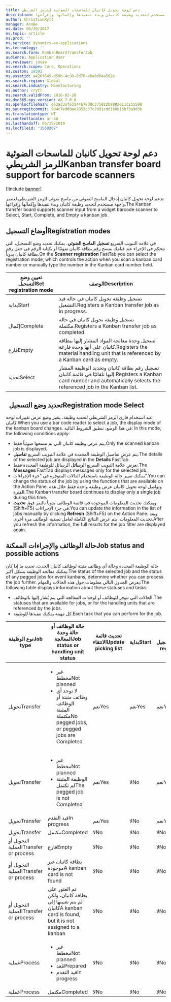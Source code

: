 ```yaml
---
title: دعم لوحة تحويل كانبان للماسحات الضوئية للرمز الشريطي
description: تدعم لوحة تحويل كانبان‬ إدخال الماسح الضوئي من ماسح ضوئي للرمز الشريطي لعنصر واجهة مستخدم لتحديد وظيفة كانبان وبدء تنفيذها وإكمالها وإفراغها.
author: ChristianRytt
manager: AnnBe
ms.date: 06/20/2017
ms.topic: article
ms.prod: ''
ms.service: dynamics-ax-applications
ms.technology: ''
ms.search.form: KanbanBoardTransferJob
audience: Application User
ms.reviewer: josaw
ms.search.scope: Core, Operations
ms.custom: 19391
ms.assetid: a426f645-d59b-4c98-8d78-eba8d64a562e
ms.search.region: Global
ms.search.industry: Manufacturing
ms.author: crytt
ms.search.validFrom: 2016-02-28
ms.dyn365.ops.version: AX 7.0.0
ms.openlocfilehash: e63a33af63144b78d0c375022b9802e11c255598
ms.sourcegitcommit: 9d4c7edd0ae2053c37c7d81cdd180b16bf3a9d3b
ms.translationtype: HT
ms.contentlocale: ar-SA
ms.lasthandoff: 05/15/2019
ms.locfileid: "1569207"
---
```

# <a name="kanban-transfer-board-support-for-barcode-scanners"></a><span data-ttu-id="617c7-103">دعم لوحة تحويل كانبان للماسحات الضوئية للرمز الشريطي</span><span class="sxs-lookup"><span data-stu-id="617c7-103">Kanban transfer board support for barcode scanners</span></span>

[!include [banner](../includes/banner.md)]

<span data-ttu-id="617c7-104">تدعم لوحة تحويل كانبان‬ إدخال الماسح الضوئي من ماسح ضوئي للرمز الشريطي لعنصر واجهة مستخدم لتحديد وظيفة كانبان وبدء تنفيذها وإكمالها وإفراغها.</span><span class="sxs-lookup"><span data-stu-id="617c7-104">The Kanban transfer board supports scanner input from a widget barcode scanner to Select, Start, Complete, and Empty a kanban job.</span></span>

<a name="registration-modes"></a><span data-ttu-id="617c7-105">أوضاع التسجيل</span><span class="sxs-lookup"><span data-stu-id="617c7-105">Registration modes</span></span>
------------------

<span data-ttu-id="617c7-106">في علامة التبويب السريع **تسجيل الماسح الضوئي**، يمكنك تحديد وضع التسجيل، التي تتحكم في الإجراء عند قيامك بمسح رقم بطاقة كانبان ضوئيًا أو بكتابة الرقم في حقل رقم بطاقة كانبان يدوياً.</span><span class="sxs-lookup"><span data-stu-id="617c7-106">On the **Scanner registration** FastTab you can select the registration mode, which controls the action when you scan a kanban card number or manually type the number in the Kanban card number field.</span></span>

| <span data-ttu-id="617c7-107">تعيين وضع التسجيل</span><span class="sxs-lookup"><span data-stu-id="617c7-107">Set registration mode</span></span> | <span data-ttu-id="617c7-108">الوصف</span><span class="sxs-lookup"><span data-stu-id="617c7-108">Description</span></span>                                                                                     |
|-----------------------|-------------------------------------------------------------------------------------------------|
| <span data-ttu-id="617c7-109">بداية</span><span class="sxs-lookup"><span data-stu-id="617c7-109">Start</span></span>                 | <span data-ttu-id="617c7-110">تسجيل وظيفة تحويل كانبان في حالة قيد التشغيل.</span><span class="sxs-lookup"><span data-stu-id="617c7-110">Registers a Kanban transfer job as in progress.</span></span>                                                 |
| <span data-ttu-id="617c7-111">إكمال</span><span class="sxs-lookup"><span data-stu-id="617c7-111">Complete</span></span>              | <span data-ttu-id="617c7-112">تسجيل وظيفة تحويل كانبان في حالة مكتملة.</span><span class="sxs-lookup"><span data-stu-id="617c7-112">Registers a Kanban transfer job as completed.</span></span>                                                   |
| <span data-ttu-id="617c7-113">فارغ</span><span class="sxs-lookup"><span data-stu-id="617c7-113">Empty</span></span>                 | <span data-ttu-id="617c7-114">تسجيل وحدة معالجة المواد المشار إليها ببطاقة كانبان على أنها وحدة فارغة.</span><span class="sxs-lookup"><span data-stu-id="617c7-114">Registers the material handling unit that is referenced by a Kanban card as empty.</span></span>              |
| <span data-ttu-id="617c7-115">تحديد</span><span class="sxs-lookup"><span data-stu-id="617c7-115">Select</span></span>                | <span data-ttu-id="617c7-116">تسجيل رقم بطاقة كانبان وتحديد الوظيفة المشار إليها تلقائيًا في قائمة كانبان.</span><span class="sxs-lookup"><span data-stu-id="617c7-116">Registers a Kanban card number and automatically selects the referenced job in the Kanban list.</span></span> |

 
<span data-ttu-id="617c7-117">تحديد وضع التسجيل</span><span class="sxs-lookup"><span data-stu-id="617c7-117">Registration mode Select</span></span>
------------------------

<span data-ttu-id="617c7-118">عند استخدام قارئ الرمز الشريطي لتحديد وظيفة، يتغير وضع عرض تغييرات لوحة كانبان.</span><span class="sxs-lookup"><span data-stu-id="617c7-118">When you use a bar code reader to select a job, the display mode of the kanban board changes.</span></span><span data-ttu-id="617c7-119"> في هذا الوضع، تنطبق الشروط التالية:</span><span class="sxs-lookup"><span data-stu-id="617c7-119"> In this mode, the following conditions apply:</span></span>

-   <span data-ttu-id="617c7-120">يتم عرض وظيفة كانبان التي تم مسحها ضوئياً فقط.</span><span class="sxs-lookup"><span data-stu-id="617c7-120">Only the scanned kanban job is displayed.</span></span>
-   <span data-ttu-id="617c7-121">يتم عرض تفاصيل الوظيفة المحددة في علامة التبويب السريع **تفاصيل**.</span><span class="sxs-lookup"><span data-stu-id="617c7-121">The details of the selected job are displayed in the **Details** FastTab.</span></span>
-   <span data-ttu-id="617c7-122">تعرض علامة التبويب السريع **الرسائل** الرسائل للوظيفة المحددة فقط.</span><span class="sxs-lookup"><span data-stu-id="617c7-122">The **Messages** FastTab displays messages only for the selected job.</span></span>
-   <span data-ttu-id="617c7-123">يمكنك تغيير حالة الوظيفة باستخدام الدالات المتوفرة في "جزء الإجراءات".</span><span class="sxs-lookup"><span data-stu-id="617c7-123">You can change the status of the job by using the functions that are available on the Action Pane.</span></span> <span data-ttu-id="617c7-124">وتواصل لوحة تحويل كانبان عرض وظيفة واحدة فقط خلال هذه الفترة.</span><span class="sxs-lookup"><span data-stu-id="617c7-124">The Kanban transfer board continues to display only a single job during this time.</span></span>
-   <span data-ttu-id="617c7-125">ويمكنك تحديث المعلومات الموجودة في قائمة الوظائف يدوياً بالنقر فوق **تحديث** ‏(Shift+F5) في جزء الإجراءات.</span><span class="sxs-lookup"><span data-stu-id="617c7-125">You can update the information in the list of jobs manually by clicking **Refresh** (Shift+F5) on the Action Pane.</span></span> <span data-ttu-id="617c7-126">وبعد تحديث المعلومات، يتم عرض النتائج الكاملة لعامل تصفية الوظائف مرة أخرى.</span><span class="sxs-lookup"><span data-stu-id="617c7-126">After you refresh the information, the full results for the job filter are displayed again.</span></span>

## <a name="job-status-and-possible-actions"></a><span data-ttu-id="617c7-127">حالة الوظائف والإجراءات الممكنة</span><span class="sxs-lookup"><span data-stu-id="617c7-127">Job status and possible actions</span></span>
<span data-ttu-id="617c7-128">حالة الوظيفة المحددة وحالة أي وظائف مثبتة لوظائف كانبان الحدث، تحديد ما إذا كان يمكنك معالجة الوظيفة بشكل أكبر.</span><span class="sxs-lookup"><span data-stu-id="617c7-128">The status of the selected job and the status of any pegged jobs for event kanbans, determine whether you can process the job further.</span></span> <span data-ttu-id="617c7-129">يعرض الجدول التالي معلومات حول هذه الحالات والمهام:</span><span class="sxs-lookup"><span data-stu-id="617c7-129">The following table displays information about these statuses and tasks:</span></span>
-   <span data-ttu-id="617c7-130">الحالات التي تتوفر للوظائف أو لوحدات المعالجة التي يتم يُشار إليها بالوظائف.</span><span class="sxs-lookup"><span data-stu-id="617c7-130">The statuses that are available for jobs, or for the handling units that are referenced by the jobs.</span></span>
-   <span data-ttu-id="617c7-131">كل مهمة يمكنك تنفيذها للوظيفة.</span><span class="sxs-lookup"><span data-stu-id="617c7-131">Each task that you can perform for the job.</span></span>

<table>
<colgroup>
<col width="12%" />
<col width="12%" />
<col width="12%" />
<col width="12%" />
<col width="12%" />
<col width="12%" />
<col width="12%" />
<col width="12%" />
</colgroup>
<thead>
<tr class="header">
<th><span data-ttu-id="617c7-132">نوع الوظيفة</span><span class="sxs-lookup"><span data-stu-id="617c7-132">Job type</span></span></th>
<th><span data-ttu-id="617c7-133">حالة الوظائف أو حالة وحدة المعالجة</span><span class="sxs-lookup"><span data-stu-id="617c7-133">Job status or handling unit status</span></span></th>
<th><span data-ttu-id="617c7-134">تحديث قائمة الانتقاء</span><span class="sxs-lookup"><span data-stu-id="617c7-134">Update picking list</span></span></th>
<th><span data-ttu-id="617c7-135">بداية</span><span class="sxs-lookup"><span data-stu-id="617c7-135">Start</span></span></th>
<th><span data-ttu-id="617c7-136">تحديث التسجيل</span><span class="sxs-lookup"><span data-stu-id="617c7-136">Update registration</span></span></th>
<th><span data-ttu-id="617c7-137">إكمال</span><span class="sxs-lookup"><span data-stu-id="617c7-137">Complete</span></span></th>
<th><span data-ttu-id="617c7-138">فارغ</span><span class="sxs-lookup"><span data-stu-id="617c7-138">Empty</span></span></th>
<th><span data-ttu-id="617c7-139">إنشاء كانبان للأحداث</span><span class="sxs-lookup"><span data-stu-id="617c7-139">Create event kanbans</span></span></th>
</tr>
</thead>
<tbody>
<tr class="odd">
<td><span data-ttu-id="617c7-140">تحويل</span><span class="sxs-lookup"><span data-stu-id="617c7-140">Transfer</span></span></td>
<td><ul>
<li><span data-ttu-id="617c7-141">غير مخطط</span><span class="sxs-lookup"><span data-stu-id="617c7-141">Not planned</span></span></li>
<li><span data-ttu-id="617c7-142">لا توجد أي وظائف مثبتة أو الوظائف المثبتة مكتملة</span><span class="sxs-lookup"><span data-stu-id="617c7-142">No pegged jobs, or pegged jobs are Completed</span></span></li>
</ul></td>
<td><span data-ttu-id="617c7-143">نعم</span><span class="sxs-lookup"><span data-stu-id="617c7-143">Yes</span></span></td>
<td><span data-ttu-id="617c7-144">نعم</span><span class="sxs-lookup"><span data-stu-id="617c7-144">Yes</span></span></td>
<td><span data-ttu-id="617c7-145">نعم</span><span class="sxs-lookup"><span data-stu-id="617c7-145">Yes</span></span></td>
<td><span data-ttu-id="617c7-146">نعم</span><span class="sxs-lookup"><span data-stu-id="617c7-146">Yes</span></span></td>
<td><span data-ttu-id="617c7-147">لا</span><span class="sxs-lookup"><span data-stu-id="617c7-147">No</span></span></td>
<td><span data-ttu-id="617c7-148">نعم</span><span class="sxs-lookup"><span data-stu-id="617c7-148">Yes</span></span></td>
</tr>
<tr class="even">
<td><span data-ttu-id="617c7-149">تحويل</span><span class="sxs-lookup"><span data-stu-id="617c7-149">Transfer</span></span></td>
<td><ul>
<li><span data-ttu-id="617c7-150">غير مخطط</span><span class="sxs-lookup"><span data-stu-id="617c7-150">Not planned</span></span></li>
<li><span data-ttu-id="617c7-151">الوظيفة المثبتة لم تكتمل</span><span class="sxs-lookup"><span data-stu-id="617c7-151">The pegged job is not Completed</span></span></li>
</ul></td>
<td><span data-ttu-id="617c7-152">نعم</span><span class="sxs-lookup"><span data-stu-id="617c7-152">Yes</span></span></td>
<td><span data-ttu-id="617c7-153">لا</span><span class="sxs-lookup"><span data-stu-id="617c7-153">No</span></span></td>
<td><span data-ttu-id="617c7-154">نعم</span><span class="sxs-lookup"><span data-stu-id="617c7-154">Yes</span></span></td>
<td><span data-ttu-id="617c7-155">لا</span><span class="sxs-lookup"><span data-stu-id="617c7-155">No</span></span></td>
<td><span data-ttu-id="617c7-156">لا</span><span class="sxs-lookup"><span data-stu-id="617c7-156">No</span></span></td>
<td><span data-ttu-id="617c7-157">لا</span><span class="sxs-lookup"><span data-stu-id="617c7-157">No</span></span></td>
</tr>
<tr class="odd">
<td><span data-ttu-id="617c7-158">تحويل</span><span class="sxs-lookup"><span data-stu-id="617c7-158">Transfer</span></span></td>
<td><span data-ttu-id="617c7-159">قيد التقدم</span><span class="sxs-lookup"><span data-stu-id="617c7-159">In progress</span></span></td>
<td><span data-ttu-id="617c7-160">نعم</span><span class="sxs-lookup"><span data-stu-id="617c7-160">Yes</span></span></td>
<td><span data-ttu-id="617c7-161">لا</span><span class="sxs-lookup"><span data-stu-id="617c7-161">No</span></span></td>
<td><span data-ttu-id="617c7-162">نعم</span><span class="sxs-lookup"><span data-stu-id="617c7-162">Yes</span></span></td>
<td><span data-ttu-id="617c7-163">نعم</span><span class="sxs-lookup"><span data-stu-id="617c7-163">Yes</span></span></td>
<td><span data-ttu-id="617c7-164">لا</span><span class="sxs-lookup"><span data-stu-id="617c7-164">No</span></span></td>
<td><span data-ttu-id="617c7-165">لا</span><span class="sxs-lookup"><span data-stu-id="617c7-165">No</span></span></td>
</tr>
<tr class="even">
<td><span data-ttu-id="617c7-166">تحويل</span><span class="sxs-lookup"><span data-stu-id="617c7-166">Transfer</span></span></td>
<td><span data-ttu-id="617c7-167">‏‏‏‏مكتمل</span><span class="sxs-lookup"><span data-stu-id="617c7-167">Completed</span></span></td>
<td><span data-ttu-id="617c7-168">لا</span><span class="sxs-lookup"><span data-stu-id="617c7-168">No</span></span></td>
<td><span data-ttu-id="617c7-169">لا</span><span class="sxs-lookup"><span data-stu-id="617c7-169">No</span></span></td>
<td><span data-ttu-id="617c7-170">لا</span><span class="sxs-lookup"><span data-stu-id="617c7-170">No</span></span></td>
<td><span data-ttu-id="617c7-171">لا</span><span class="sxs-lookup"><span data-stu-id="617c7-171">No</span></span></td>
<td><span data-ttu-id="617c7-172">نعم</span><span class="sxs-lookup"><span data-stu-id="617c7-172">Yes</span></span></td>
<td><span data-ttu-id="617c7-173">لا</span><span class="sxs-lookup"><span data-stu-id="617c7-173">No</span></span></td>
</tr>
<tr class="odd">
<td><span data-ttu-id="617c7-174">التحويل أو العملية</span><span class="sxs-lookup"><span data-stu-id="617c7-174">Transfer or process</span></span></td>
<td><span data-ttu-id="617c7-175">فارغ</span><span class="sxs-lookup"><span data-stu-id="617c7-175">Empty</span></span></td>
<td><span data-ttu-id="617c7-176">لا</span><span class="sxs-lookup"><span data-stu-id="617c7-176">No</span></span></td>
<td><span data-ttu-id="617c7-177">لا</span><span class="sxs-lookup"><span data-stu-id="617c7-177">No</span></span></td>
<td><span data-ttu-id="617c7-178">لا</span><span class="sxs-lookup"><span data-stu-id="617c7-178">No</span></span></td>
<td><span data-ttu-id="617c7-179">لا</span><span class="sxs-lookup"><span data-stu-id="617c7-179">No</span></span></td>
<td><span data-ttu-id="617c7-180">لا</span><span class="sxs-lookup"><span data-stu-id="617c7-180">No</span></span></td>
<td><span data-ttu-id="617c7-181">لا</span><span class="sxs-lookup"><span data-stu-id="617c7-181">No</span></span></td>
</tr>
<tr class="even">
<td><span data-ttu-id="617c7-182">التحويل أو العملية</span><span class="sxs-lookup"><span data-stu-id="617c7-182">Transfer or process</span></span></td>
<td><span data-ttu-id="617c7-183">بطاقة كانبان غير موجودة</span><span class="sxs-lookup"><span data-stu-id="617c7-183">A kanban card is not found</span></span></td>
<td><span data-ttu-id="617c7-184">لا</span><span class="sxs-lookup"><span data-stu-id="617c7-184">No</span></span></td>
<td><span data-ttu-id="617c7-185">لا</span><span class="sxs-lookup"><span data-stu-id="617c7-185">No</span></span></td>
<td><span data-ttu-id="617c7-186">لا</span><span class="sxs-lookup"><span data-stu-id="617c7-186">No</span></span></td>
<td><span data-ttu-id="617c7-187">لا</span><span class="sxs-lookup"><span data-stu-id="617c7-187">No</span></span></td>
<td><span data-ttu-id="617c7-188">لا</span><span class="sxs-lookup"><span data-stu-id="617c7-188">No</span></span></td>
<td><span data-ttu-id="617c7-189">لا</span><span class="sxs-lookup"><span data-stu-id="617c7-189">No</span></span></td>
</tr>
<tr class="odd">
<td><span data-ttu-id="617c7-190">التحويل أو العملية</span><span class="sxs-lookup"><span data-stu-id="617c7-190">Transfer or process</span></span></td>
<td><span data-ttu-id="617c7-191">تم العثور على بطاقة كانبان، ولكن لم يتم تعيينها إلى كانبان</span><span class="sxs-lookup"><span data-stu-id="617c7-191">A kanban card is found, but it is not assigned to a kanban</span></span></td>
<td><span data-ttu-id="617c7-192">لا</span><span class="sxs-lookup"><span data-stu-id="617c7-192">No</span></span></td>
<td><span data-ttu-id="617c7-193">لا</span><span class="sxs-lookup"><span data-stu-id="617c7-193">No</span></span></td>
<td><span data-ttu-id="617c7-194">لا</span><span class="sxs-lookup"><span data-stu-id="617c7-194">No</span></span></td>
<td><span data-ttu-id="617c7-195">لا</span><span class="sxs-lookup"><span data-stu-id="617c7-195">No</span></span></td>
<td><span data-ttu-id="617c7-196">لا</span><span class="sxs-lookup"><span data-stu-id="617c7-196">No</span></span></td>
<td><span data-ttu-id="617c7-197">لا</span><span class="sxs-lookup"><span data-stu-id="617c7-197">No</span></span></td>
</tr>
<tr class="even">
<td><span data-ttu-id="617c7-198">عملية</span><span class="sxs-lookup"><span data-stu-id="617c7-198">Process</span></span></td>
<td><ul>
<li><span data-ttu-id="617c7-199">غير مخطط</span><span class="sxs-lookup"><span data-stu-id="617c7-199">Not planned</span></span></li>
<li><span data-ttu-id="617c7-200">مُعد</span><span class="sxs-lookup"><span data-stu-id="617c7-200">Prepared</span></span></li>
<li><span data-ttu-id="617c7-201">قيد التقدم</span><span class="sxs-lookup"><span data-stu-id="617c7-201">In progress</span></span></li>
</ul></td>
<td><span data-ttu-id="617c7-202">لا</span><span class="sxs-lookup"><span data-stu-id="617c7-202">No</span></span></td>
<td><span data-ttu-id="617c7-203">لا</span><span class="sxs-lookup"><span data-stu-id="617c7-203">No</span></span></td>
<td><span data-ttu-id="617c7-204">لا</span><span class="sxs-lookup"><span data-stu-id="617c7-204">No</span></span></td>
<td><span data-ttu-id="617c7-205">لا</span><span class="sxs-lookup"><span data-stu-id="617c7-205">No</span></span></td>
<td><span data-ttu-id="617c7-206">لا</span><span class="sxs-lookup"><span data-stu-id="617c7-206">No</span></span></td>
<td><span data-ttu-id="617c7-207">لا</span><span class="sxs-lookup"><span data-stu-id="617c7-207">No</span></span></td>
</tr>
<tr class="odd">
<td><span data-ttu-id="617c7-208">عملية</span><span class="sxs-lookup"><span data-stu-id="617c7-208">Process</span></span></td>
<td><span data-ttu-id="617c7-209">‏‏‏‏مكتمل</span><span class="sxs-lookup"><span data-stu-id="617c7-209">Completed</span></span></td>
<td><span data-ttu-id="617c7-210">لا</span><span class="sxs-lookup"><span data-stu-id="617c7-210">No</span></span></td>
<td><span data-ttu-id="617c7-211">لا</span><span class="sxs-lookup"><span data-stu-id="617c7-211">No</span></span></td>
<td><span data-ttu-id="617c7-212">لا</span><span class="sxs-lookup"><span data-stu-id="617c7-212">No</span></span></td>
<td><span data-ttu-id="617c7-213">لا</span><span class="sxs-lookup"><span data-stu-id="617c7-213">No</span></span></td>
<td><span data-ttu-id="617c7-214">لا</span><span class="sxs-lookup"><span data-stu-id="617c7-214">No</span></span></td>
<td><span data-ttu-id="617c7-215">لا</span><span class="sxs-lookup"><span data-stu-id="617c7-215">No</span></span></td>
</tr>
</tbody>
</table>





